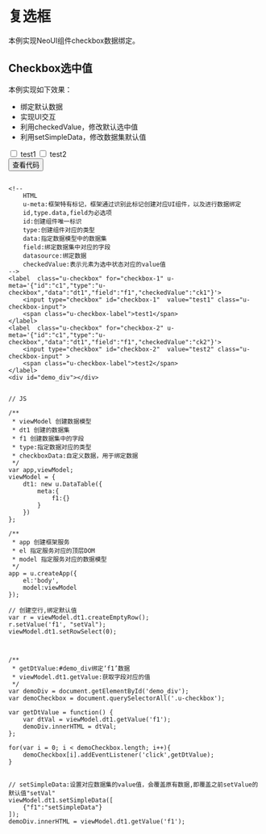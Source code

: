 # 复选框

本例实现NeoUI组件checkbox数据绑定。



## Checkbox选中值

本例实现如下效果：

* 绑定默认数据
* 实现UI交互
* 利用checkedValue，修改默认选中值
* 利用setSimpleData，修改数据集默认值


<div class="example-content"><!-- 
	HTML
	u-meta:框架特有标记，框架通过识别此标记创建对应UI组件，以及进行数据绑定 
	id,type.data,field为必选项
	id:创建组件唯一标识
	type:创建组件对应的类型
	data:指定数据模型中的数据集
	field:绑定数据集中对应的字段
	datasource:绑定数据
	checkedValue:表示元素为选中状态对应的value值
-->
<label  class="u-checkbox" for="checkbox-1" u-meta='{"id":"c1","type":"u-checkbox","data":"dt1","field":"f1","checkedValue":"ck1"}'>
    <input type="checkbox" id="checkbox-1"  value="test1" class="u-checkbox-input">
    <span class="u-checkbox-label">test1</span>
</label>
<label  class="u-checkbox" for="checkbox-2" u-meta='{"id":"c1","type":"u-checkbox","data":"dt1","field":"f1","checkedValue":"ck2"}'>
    <input type="checkbox" id="checkbox-2"  value="test2" class="u-checkbox-input" >
    <span class="u-checkbox-label">test2</span>
</label>
<div id="demo_div"></div>
</div>



<script>
// JS

/**
 * viewModel 创建数据模型
 * dt1 创建的数据集
 * f1 创建数据集中的字段
 * type:指定数据对应的类型
 * checkboxData:自定义数据，用于绑定数据
 */
var app,viewModel;
viewModel = {
    dt1: new u.DataTable({
        meta:{
            f1:{}
        }
    })
};

/**
 * app 创建框架服务
 * el 指定服务对应的顶层DOM
 * model 指定服务对应的数据模型
 */
app = u.createApp({
    el:'body',
    model:viewModel
});

// 创建空行,绑定默认值
var r = viewModel.dt1.createEmptyRow();
r.setValue('f1', "setVal");
viewModel.dt1.setRowSelect(0);



/**
 * getDtValue:#demo_div绑定‘f1’数据
 * viewModel.dt1.getValue:获取字段对应的值
 */
var demoDiv = document.getElementById('demo_div');
var demoCheckbox = document.querySelectorAll('.u-checkbox');

var getDtValue = function() {
    var dtVal = viewModel.dt1.getValue('f1');
    demoDiv.innerHTML = dtVal;
};

for(var i = 0; i < demoCheckbox.length; i++){
    demoCheckbox[i].addEventListener('click',getDtValue);
}


// setSimpleData:设置对应数据集的value值，会覆盖原有数据,即覆盖之前setValue的默认值"setVal"
viewModel.dt1.setSimpleData([
    {"f1":"setSimpleData"}
]);
demoDiv.innerHTML = viewModel.dt1.getValue('f1');

</script>

<div class="ex-code-par"><button  class="u-button u-button-block u-button-accent margin-top-15 codeOptBtn" ><i class="uf uf-arrow-down"></i>查看代码</button><div class="examples-code"><pre><code>
&lt;!-- 
	HTML
	u-meta:框架特有标记，框架通过识别此标记创建对应UI组件，以及进行数据绑定 
	id,type.data,field为必选项
	id:创建组件唯一标识
	type:创建组件对应的类型
	data:指定数据模型中的数据集
	field:绑定数据集中对应的字段
	datasource:绑定数据
	checkedValue:表示元素为选中状态对应的value值
-->
&lt;label  class="u-checkbox" for="checkbox-1" u-meta='{"id":"c1","type":"u-checkbox","data":"dt1","field":"f1","checkedValue":"ck1"}'>
    &lt;input type="checkbox" id="checkbox-1"  value="test1" class="u-checkbox-input">
    &lt;span class="u-checkbox-label">test1&lt;/span>
&lt;/label>
&lt;label  class="u-checkbox" for="checkbox-2" u-meta='{"id":"c1","type":"u-checkbox","data":"dt1","field":"f1","checkedValue":"ck2"}'>
    &lt;input type="checkbox" id="checkbox-2"  value="test2" class="u-checkbox-input" >
    &lt;span class="u-checkbox-label">test2&lt;/span>
&lt;/label>
&lt;div id="demo_div">&lt;/div>
</code></pre>
</div>


<pre class="examples-code"><code>
// JS

/**
 * viewModel 创建数据模型
 * dt1 创建的数据集
 * f1 创建数据集中的字段
 * type:指定数据对应的类型
 * checkboxData:自定义数据，用于绑定数据
 */
var app,viewModel;
viewModel = {
    dt1: new u.DataTable({
        meta:{
            f1:{}
        }
    })
};

/**
 * app 创建框架服务
 * el 指定服务对应的顶层DOM
 * model 指定服务对应的数据模型
 */
app = u.createApp({
    el:'body',
    model:viewModel
});

// 创建空行,绑定默认值
var r = viewModel.dt1.createEmptyRow();
r.setValue('f1', "setVal");
viewModel.dt1.setRowSelect(0);



/**
 * getDtValue:#demo_div绑定‘f1’数据
 * viewModel.dt1.getValue:获取字段对应的值
 */
var demoDiv = document.getElementById('demo_div');
var demoCheckbox = document.querySelectorAll('.u-checkbox');

var getDtValue = function() {
    var dtVal = viewModel.dt1.getValue('f1');
    demoDiv.innerHTML = dtVal;
};

for(var i = 0; i < demoCheckbox.length; i++){
    demoCheckbox[i].addEventListener('click',getDtValue);
}


// setSimpleData:设置对应数据集的value值，会覆盖原有数据,即覆盖之前setValue的默认值"setVal"
viewModel.dt1.setSimpleData([
    {"f1":"setSimpleData"}
]);
demoDiv.innerHTML = viewModel.dt1.getValue('f1');
</code></pre>

</div>